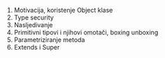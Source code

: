 1. Motivacija, koristenje Object klase
2. Type security
3. Nasljedivanje
4. Primitivni tipovi i njihovi omotači, boxing unboxing
5. Parametriziranje metoda
6. Extends i Super
